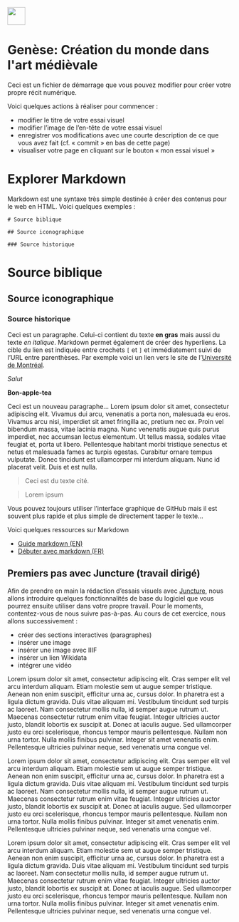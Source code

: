 <a href="https://juncture-digital.org"><img src="https://raw.githubusercontent.com/digitalArtHistory/recits-numeriques/main/images/btn_juncture.svg" style="height:40px"></a>

<param ve-config 
       title="depart" 
       banner="/images/ViennaDioscoridesFolio483vBirds.jpg" 
       layout="vertical">

# Genèse: Création du monde dans l'art médièvale

Ceci est un fichier de démarrage que vous pouvez modifier pour créer votre propre récit numérique.

Voici quelques actions à réaliser pour commencer :
- modifier le titre de votre essai visuel
- modifier l’image de l’en-tête de votre essai visuel
- enregistrer vos modifications avec une courte description de ce que vous avez fait (cf. « commit » en bas de cette page)
- visualiser votre page en cliquant sur le bouton « mon essai visuel »

# Explorer Markdown

Markdown est une syntaxe très simple destinée à créer des contenus pour le web en HTML. Voici quelques exemples :

```
# Source biblique

## Source iconographique

### Source historique
```
# Source biblique

## Source iconographique

### Source historique

Ceci est un paragraphe. Celui-ci contient du texte **en gras** mais aussi du texte *en italique*. Markdown permet également de créer des hyperliens. La cible du lien est indiquée entre crochets `[` et `]` et immédiatement suivi de l’URL entre parenthèses. Par exemple voici un lien vers le site de l’[Université de Montréal](http://www.umontreal.ca).

*Salut*

**Bon-apple-tea**

Ceci est un nouveau paragraphe...  Lorem ipsum dolor sit amet, consectetur adipiscing elit. Vivamus dui arcu, venenatis a porta non, malesuada eu eros. Vivamus arcu nisi, imperdiet sit amet fringilla ac, pretium nec ex. Proin vel bibendum massa, vitae lacinia magna. Nunc venenatis augue quis purus imperdiet, nec accumsan lectus elementum. Ut tellus massa, sodales vitae feugiat et, porta ut libero. Pellentesque habitant morbi tristique senectus et netus et malesuada fames ac turpis egestas. Curabitur ornare tempus vulputate. Donec tincidunt est ullamcorper mi interdum aliquam. Nunc id placerat velit. Duis et est nulla. 

> Ceci est du texte cité.

> Lorem ipsum


Vous pouvez toujours utiliser l’interface graphique de GitHub mais il est souvent plus rapide et plus simple de directement tapper le texte...

Voici quelques ressources sur Markdown
- [Guide markdown (EN)](https://docs.github.com/en/get-started/writing-on-github/getting-started-with-writing-and-formatting-on-github/basic-writing-and-formatting-syntax)
- [Débuter avec markdown (FR)](https://programminghistorian.org/fr/lecons/debuter-avec-markdown)

## Premiers pas avec Juncture (travail dirigé)

Afin de prendre en main la rédaction d’essais visuels avec [Juncture](https://juncture-digital.org/), nous allons introduire quelques fonctionnalités de base du logiciel que vous pourrez ensuite utiliser dans votre propre travail. Pour le moments, contentez-vous de nous suivre pas-à-pas. Au cours de cet exercice, nous allons successivement :
- créer des sections interactives (paragraphes)
- insérer une image
- insérer une image avec IIIF
- insérer un lien Wikidata
- intégrer une vidéo

<param ve-graphic 
  url="https://upload.wikimedia.org/wikipedia/commons/thumb/9/94/BibleMoralisee.jpg/640px-BibleMoralisee.jpg" 
  title="BibleMoralisee" />
  
Lorem ipsum dolor sit amet, consectetur adipiscing elit. Cras semper elit vel arcu interdum aliquam. Etiam molestie sem ut augue semper tristique. Aenean non enim suscipit, efficitur urna ac, cursus dolor. In pharetra est a ligula dictum gravida. Duis vitae aliquam mi. Vestibulum tincidunt sed turpis ac laoreet. Nam consectetur mollis nulla, id semper augue rutrum ut. Maecenas consectetur rutrum enim vitae feugiat. Integer ultricies auctor justo, blandit lobortis ex suscipit at. Donec at iaculis augue. Sed ullamcorper justo eu orci scelerisque, rhoncus tempor mauris pellentesque. Nullam non urna tortor. Nulla mollis finibus pulvinar. Integer sit amet venenatis enim. Pellentesque ultricies pulvinar neque, sed venenatis urna congue vel. 
<param ve-graphic 
  url="https://upload.wikimedia.org/wikipedia/commons/thumb/9/97/Malnazar_-_The_Creation_of_the_World_-_Google_Art_Project.jpg/640px-Malnazar_-_The_Creation_of_the_World_-_Google_Art_Project.jpg" 
  title="Malnazar" />
 
 Lorem ipsum dolor sit amet, consectetur adipiscing elit. Cras semper elit vel arcu interdum aliquam. Etiam molestie sem ut augue semper tristique. Aenean non enim suscipit, efficitur urna ac, cursus dolor. In pharetra est a ligula dictum gravida. Duis vitae aliquam mi. Vestibulum tincidunt sed turpis ac laoreet. Nam consectetur mollis nulla, id semper augue rutrum ut. Maecenas consectetur rutrum enim vitae feugiat. Integer ultricies auctor justo, blandit lobortis ex suscipit at. Donec at iaculis augue. Sed ullamcorper justo eu orci scelerisque, rhoncus tempor mauris pellentesque. Nullam non urna tortor. Nulla mollis finibus pulvinar. Integer sit amet venenatis enim. Pellentesque ultricies pulvinar neque, sed venenatis urna congue vel. 
<param ve-graphic 
  url="https://upload.wikimedia.org/wikipedia/commons/thumb/9/9c/Initial_I-_Scenes_of_the_Creation_of_the_World_and_the_Crucifixion_-_Google_Art_Project.jpg/640px-Initial_I-_Scenes_of_the_Creation_of_the_World_and_the_Crucifixion_-_Google_Art_Project.jpg" 
  title="initial" />
  
Lorem ipsum dolor sit amet, consectetur adipiscing elit. Cras semper elit vel arcu interdum aliquam. Etiam molestie sem ut augue semper tristique. Aenean non enim suscipit, efficitur urna ac, cursus dolor. In pharetra est a ligula dictum gravida. Duis vitae aliquam mi. Vestibulum tincidunt sed turpis ac laoreet. Nam consectetur mollis nulla, id semper augue rutrum ut. Maecenas consectetur rutrum enim vitae feugiat. Integer ultricies auctor justo, blandit lobortis ex suscipit at. Donec at iaculis augue. Sed ullamcorper justo eu orci scelerisque, rhoncus tempor mauris pellentesque. Nullam non urna tortor. Nulla mollis finibus pulvinar. Integer sit amet venenatis enim. Pellentesque ultricies pulvinar neque, sed venenatis urna congue vel. 
<param ve-image
  manifest="https://api.bl.uk/metadata/iiif/ark:/81055/vdc_100059311452.0x000001/manifest.json" />


